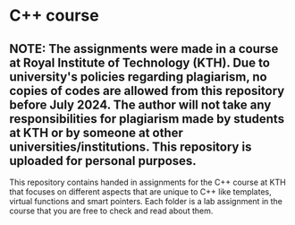 # C++ course
## **NOTE: The assignments were made in a course at Royal Institute of Technology (KTH). Due to university's policies regarding plagiarism, no copies of codes are allowed from this repository before July 2024. The author will not take any responsibilities for plagiarism made by students at KTH or by someone at other universities/institutions. This repository is uploaded for personal purposes.**

This repository contains handed in assignments for the C++ course at KTH that focuses on different aspects that are unique to C++ like templates, virtual functions and smart pointers. 
Each folder is a lab assignment in the course that you are free to check and read about them.
